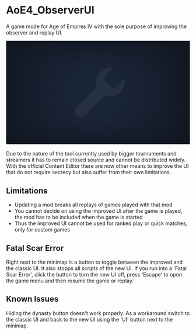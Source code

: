 # AoE4_ObserverUI

A game mode for Age of Empires IV with the sole purpose of improving the observer and replay UI.

![image](assets/mod.png)

Due to the nature of the tool currently used by bigger tournaments and streamers it has to remain closed source and cannot be distributed widely. With the official Content Editor there are now other means to improve the UI that do not require secrecy but also suffer from their own limitations.

## Limitations
- Updating a mod breaks all replays of games played with that mod
- You cannot decide on using the improved UI after the game is played, the mod has to be included when the game is started
- Thus the improved UI cannot be used for ranked play or quick matches, only for custom games

## Fatal Scar Error
Right next to the minimap is a button to toggle between the improved and the classic UI. It also stopps all scripts of the new UI. If you run into a 'Fatal Scar Error', click the button to turn the new UI off, press 'Escape' to open the game menu and then resume the game or replay.

## Known Issues
Hiding the dynasty button doesn't work properly. As a workaround switch to the classic UI and back to the new UI using the 'UI' button next to the minimap.
